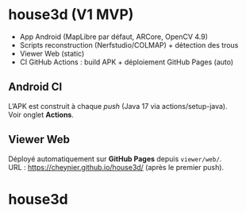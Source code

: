 # house3d (V1 MVP)

- App Android (MapLibre par défaut, ARCore, OpenCV 4.9)
- Scripts reconstruction (Nerfstudio/COLMAP) + détection des trous
- Viewer Web (static)
- CI GitHub Actions : build APK + déploiement GitHub Pages (auto)

## Android CI
L’APK est construit à chaque *push* (Java 17 via actions/setup-java).  
Voir onglet **Actions**.

## Viewer Web
Déployé automatiquement sur **GitHub Pages** depuis `viewer/web/`.  
URL : https://cheynier.github.io/house3d/ (après le premier push).
# house3d